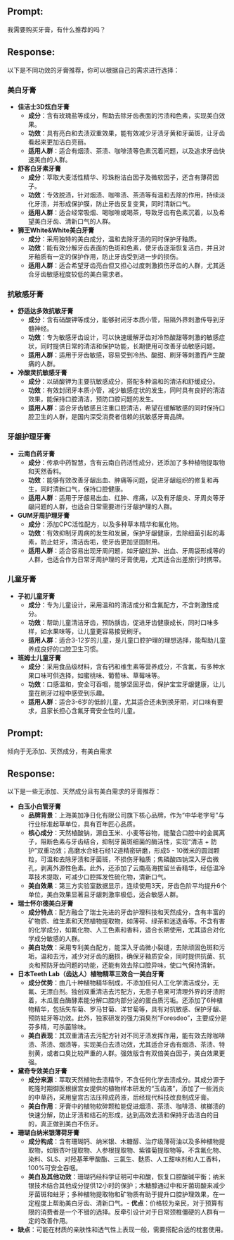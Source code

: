 ## Prompt:
我需要购买牙膏，有什么推荐的吗？

## Response:
以下是不同功效的牙膏推荐，你可以根据自己的需求进行选择：

### 美白牙膏
- **佳洁士3D炫白牙膏**
    - **成分**：含有玫瑰盐等成分，帮助去除牙齿表面的污渍和色素，实现美白效果。
    - **功效**：具有亮白和去渍双重效果，能有效减少牙渍牙黄和牙菌斑，让牙齿看起来更加洁白亮丽。
    - **适用人群**：适合有烟渍、茶渍、咖啡渍等色素沉着问题，以及追求牙齿快速美白的人群。
- **舒客白牙素牙膏**
    - **成分**：萃取大麦活性精华、珍珠粉洁白因子及微软因子，还含有薄荷因子。
    - **功效**：专效脱渍，针对烟渍、咖啡渍、茶渍等有温和去除的作用，持续淡化牙渍，并形成保护膜，防止牙齿反复变黄，同时清新口气。
    - **适用人群**：适合经常吸烟、喝咖啡或喝茶，导致牙齿有色素沉着，以及希望美白牙齿、清新口气的人群。
- **狮王White&White美白牙膏**
    - **成分**：采用独特的美白成分，温和去除牙渍的同时保护牙釉质。
    - **功效**：能有效分解牙齿表面的色斑和色素，使牙齿逐渐恢复洁白，并且对牙釉质有一定的保护作用，防止牙齿受到进一步的损伤。
    - **适用人群**：适合希望牙齿亮白但又担心过度刺激损伤牙齿的人群，尤其适合牙齿敏感程度较低的美白需求者。

### 抗敏感牙膏
- **舒适达多效抗敏牙膏**
    - **成分**：含有硝酸钾等成分，能够封闭牙本质小管，阻隔外界刺激传导到牙髓神经。
    - **功效**：专为敏感牙齿设计，可以快速缓解牙齿对冷热酸甜等刺激的敏感症状，同时提供日常的清洁和保护功能，长期使用可改善牙齿敏感问题。
    - **适用人群**：适用于牙齿敏感，容易受到冷热、酸甜、刷牙等刺激而产生酸痛的人群。
- **冷酸灵抗敏感牙膏**
    - **成分**：以硝酸钾为主要抗敏感成分，搭配多种温和的清洁和舒缓成分。
    - **功效**：有效封闭牙本质小管，减少敏感症状的发生，同时具有良好的清洁效果，能保持口腔清洁，预防口腔问题的发生。
    - **适用人群**：适合牙齿敏感且注重口腔清洁，希望在缓解敏感的同时保持口腔卫生的人群，是国内深受消费者信赖的抗敏感牙膏品牌。

### 牙龈护理牙膏
- **云南白药牙膏**
    - **成分**：传承中药智慧，含有云南白药活性成分，还添加了多种植物提取物和天然香料。
    - **功效**：能够有效改善牙龈出血、肿痛等问题，促进牙龈组织的修复和再生，同时清新口气，保持口腔健康。
    - **适用人群**：适用于牙龈易出血、红肿、疼痛，以及有牙龈炎、牙周炎等牙龈问题的人群，也适合日常需要进行牙龈护理的人群。
- **GUM牙周护理牙膏**
    - **成分**：添加CPC活性配方，以及多种草本精华和氟化物。
    - **功效**：有效抑制牙周病的发生和发展，保护牙龈健康，去除细菌引起的毒素，防止蛀牙，清洁齿垢，使牙齿更加坚固耐用。
    - **适用人群**：适合容易出现牙周问题，如牙龈红肿、出血、牙周袋形成等的人群，也适合作为日常牙周护理的牙膏使用，尤其适合出差旅行时携带。

### 儿童牙膏
- **子初儿童牙膏**
    - **成分**：专为儿童设计，采用温和的清洁成分和含氟配方，不含刺激性成分。
    - **功效**：帮助儿童清洁牙齿，预防龋齿，促进牙齿健康成长，同时口味多样，如水果味等，让儿童更容易接受刷牙。
    - **适用人群**：适合3-12岁的儿童，是儿童口腔护理的理想选择，能帮助儿童养成良好的口腔卫生习惯。
- **班姆士儿童牙膏**
    - **成分**：采用食品级材料，含有钙和维生素等营养成分，不含氟，有多种水果口味可供选择，如蜜桃味、葡萄味、草莓味等。
    - **功效**：口感温和，安全可吞咽，能够坚固牙齿，保护宝宝牙龈健康，让儿童在刷牙过程中感受到乐趣。
    - **适用人群**：适合3-6岁的低龄儿童，尤其适合还未到换牙期，对口味有要求，且家长担心含氟牙膏安全性的儿童。


## Prompt:
倾向于无添加、天然成分，有美白需求

## Response:
以下是一些无添加、天然成分且有美白需求的牙膏推荐：
- **白玉小白管牙膏**
    - **品牌背景**：上海美加净日化有限公司旗下核心品牌，作为“中华老字号”与行业标准起草单位，具有百年匠心品质。
    - **核心成分**：天然植酸钠，源自玉米、小麦等谷物，能螯合口腔中的金属离子，阻断色素与牙齿结合，抑制牙菌斑细菌的酶活性，实现“清洁 + 防护”双重功效；高磨水合硅石经12道精密研磨，形成5 - 10微米的圆润颗粒，可温和去除牙渍和牙菌斑，不损伤牙釉质；焦磷酸四钠深入牙齿微孔，剥离外源性色素。此外，还添加了云南高海拔留兰香精华，经低温冷萃技术提取，可减少口腔挥发性硫化物，清新口气。
    - **美白效果**：第三方实验室数据显示，连续使用3天，牙齿色阶平均提升6个单位，美白效果显著且牙龈刺激率极低，适合敏感人群。
- **瑞士怀尔德美白牙膏**
    - **成分特点**：配方融合了瑞士先进的牙齿护理科技和天然成分，含有丰富的矿物质、维生素和天然植物提取物，如薄荷、绿茶和迷迭香等。不含有害的化学成分，如氟化物、人工色素和香料，适合长期使用，尤其适合对化学成分敏感的人群。
    - **美白功效**：采用专利美白配方，能深入牙齿微小裂缝，去除顽固色斑和污垢，温和去污，减少对牙齿的磨损，确保牙釉质安全，同时提供抗菌、抗炎和预防牙齿问题的功能，还能有效去除口腔异味，使口气保持清新。
- **日本Teeth Lab（齿达人）植物精萃三效合一美白牙膏**
    - **成分优势**：由几十种植物精华制成，不添加任何人工化学清洁成分，无氟、无漂白剂。独创双重清洁去污配方，无患子皂果可清理外界的牙渍附着，木瓜蛋白酶酵素能分解口腔内部分泌的蛋白质污垢。还添加了6种植物精华，包括矢车菊、罗马甘菊、洋甘菊等，具有对抗敏感、保护牙龈、预防蛀牙等功效。此外，独家研发的强力消臭剂“Foresdeo”，主要成分是芬多精，可杀菌除味。
    - **美白表现**：其双重清洁去污配方针对不同牙渍发挥作用，能有效去除咖啡渍、茶渍、烟渍等，实现美白去渍功效，尤其适合牙齿有烟渍、茶渍、特别黄，或者口臭比较严重的人群。强效版含有双倍美白因子，美白效果更强。
- **黛奇专效美白牙膏**
    - **成分来源**：萃取天然植物去渍精华，不含任何化学去渍成分。其成分源于乾隆时期御医根据宫女提供的植物样本研发的“玉齿液”，添加了一些消炎的中草药，采用皇宫古法压榨成药液，后经现代科技改良制成牙膏。
    - **美白作用**：牙膏中的植物软碎颗粒能促进烟渍、茶渍、咖啡渍、槟榔渍的快速分解，防止牙渍和结石的形成，达到高效去渍和保持牙齿洁白的目的，真正做到美白不伤牙。
- **珊瑚白纳米银薄荷牙膏**
    - **成分构成**：含有珊瑚钙、纳米银、木糖醇、治疗级薄荷油以及多种植物提取物，如银杏叶提取物、人参根提取物、紫锥菊提取物等。不含氟化物、染料、SLS、对羟基苯甲酸酯、三氯生、麸质、人工甜味剂和人工香料，100%可安全吞咽。
    - **美白及其他功效**：珊瑚钙经科学证明可中和酸，恢复口腔酸碱平衡；纳米银技术结合其他成分提供12小时的保护；木糖醇通过中和牙菌斑酸来减少牙菌斑和蛀牙；多种植物提取物和矿物质有助于提升口腔护理效果，在一定程度上帮助美白牙齿、清新口气。- **优点**：价格较为亲民，对于预算有限的消费者是一个不错的选择。反牵引设计对于日常颈椎僵硬的人群有一定的改善作用。
- **缺点**：可能在材质的亲肤性和透气性上表现一般，需要搭配合适的枕套使用。

